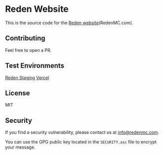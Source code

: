 # Reden Website

This is the source code for the [Reden website](https://RedenMC.com)(RedenMC.com).

## Contributing

Feel free to open a PR.

## Test Environments

[Reden Staging](https://devtest.redenmc.com:22334/)
[Vercel](https://reden-website.vercel.app/)

## License

MIT

## Security

If you find a security vulnerability, please contact us at <info@redenmc.com>.

You can use the GPG public key located in the `SECURITY.asc` file to encrypt your message.
